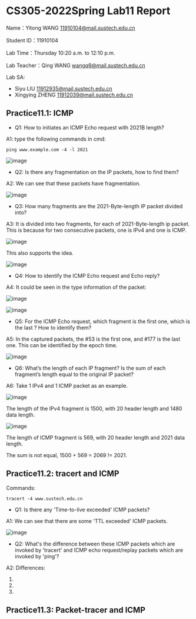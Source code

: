 # CS305-2022Spring Lab11 Report
Name：Yitong WANG 11910104@mail.sustech.edu.cn

Student ID：11910104

Lab Time：Thursday 10:20 a.m. to 12:10 p.m.

Lab Teacher：Qing WANG wangq9@mail.sustech.edu.cn

Lab SA:
- Siyu LIU 11912935@mail.sustech.edu.cn
- Xingying ZHENG 11912039@mail.sustech.edu.cn

## Practice11.1: ICMP
- Q1: How to initiates an ICMP Echo request with 2021B length?

A1: type the following commands in cmd:

```
ping www.example.com -4 -l 2021
```

![image](https://user-images.githubusercontent.com/64548919/165669531-38fde1a5-7a26-4ddd-aa7c-8ec0339ef19d.png)


- Q2: Is there any fragmentation on the IP packets, how to find them?

A2: We can see that these packets have fragmentation.

![image](https://user-images.githubusercontent.com/64548919/165670908-b4157c09-d85a-4473-8fb1-9fa1fd72f214.png)


- Q3: How many fragments are the 2021-Byte-length IP packet divided into?

A3: It is divided into two fragments, for each of 2021-Byte-length ip packet.
This is because for two consecutive packets, one is IPv4 and one is ICMP.

![image](https://user-images.githubusercontent.com/64548919/165671085-f1648caa-0700-4a4f-8d49-c793c827f5ae.png)

This also supports the idea.

![image](https://user-images.githubusercontent.com/64548919/165671262-836387f7-3daf-42dc-a78d-6bdadef0b1b7.png)

- Q4: How to identify the ICMP Echo request and Echo reply?

A4: It could be seen in the type information of the packet:

![image](https://user-images.githubusercontent.com/64548919/165671417-23a49718-6aea-4910-ab0f-648879942e67.png)

![image](https://user-images.githubusercontent.com/64548919/165671457-b151316b-9c54-4ab4-9f29-0ed5dfab3a91.png)

- Q5: For the ICMP Echo request, which fragment is the first one, which is the last ? How to identify them?

A5: In the captured packets, the #53 is the first one, and #177 is the last one. This can be identified by the epoch time.

![image](https://user-images.githubusercontent.com/64548919/165671760-cee76672-8e7c-4f0f-b1cf-135a25abcd14.png)

- Q6: What’s the length of each IP fragment? Is the sum of each fragment’s length equal to the original IP packet?

A6: Take 1 IPv4 and 1 ICMP packet as an example.

![image](https://user-images.githubusercontent.com/64548919/165672008-2a5d7dd3-b827-4961-ac6a-0c8411c85d98.png)

The length of the IPv4 fragment is 1500, with 20 header length and 1480 data length.

![image](https://user-images.githubusercontent.com/64548919/165672231-f4b3e28b-fb66-471b-a007-69efe94fb37d.png)

The length of ICMP fragment is 569, with 20 header length and 2021 data length.

The sum is not equal, 1500 + 569 = 2069 != 2021.

## Practice11.2: tracert and ICMP

Commands: 

```
tracert -4 www.sustech.edu.cn
```

- Q1: Is there any 'Time-to-live exceeded' ICMP packets? 

A1: We can see that there are some 'TTL exceeded' ICMP packets.

![image](https://user-images.githubusercontent.com/64548919/165673522-f3232c8b-de37-42ef-bab4-cc3dd7aedcbb.png)

- Q2: What's the difference between these ICMP packets which are invoked by 'tracert' and ICMP echo request/replay packets which are invoked by 'ping'?

A2: Differences:

1.

2.

3.

## Practice11.3: Packet-tracer and ICMP

